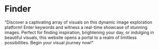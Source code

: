 # Finder
"Discover a captivating array of visuals on this dynamic image exploration platform! Enter keywords and witness a real-time showcase of stunning images. Perfect for finding inspiration, brightening your day, or indulging in beautiful visuals, this website opens a portal to a realm of limitless possibilities. Begin your visual journey now!"
